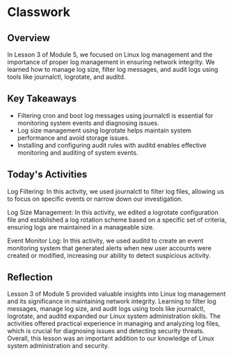 # Classwork
## Overview
In Lesson 3 of Module 5, we focused on Linux log management and the importance of proper log management in ensuring network integrity. We learned how to manage log size, filter log messages, and audit logs using tools like journalctl, logrotate, and auditd.

## Key Takeaways

- Filtering cron and boot log messages using journalctl is essential for monitoring system events and diagnosing issues.
- Log size management using logrotate helps maintain system performance and avoid storage issues.
- Installing and configuring audit rules with auditd enables effective monitoring and auditing of system events.

## Today's Activities
Log Filtering: In this activity, we used journalctl to filter log files, allowing us to focus on specific events or narrow down our investigation.

Log Size Management: In this activity, we edited a logrotate configuration file and established a log rotation scheme based on a specific set of criteria, ensuring logs are maintained in a manageable size.

Event Monitor Log: In this activity, we used auditd to create an event monitoring system that generated alerts when new user accounts were created or modified, increasing our ability to detect suspicious activity.

## Reflection
Lesson 3 of Module 5 provided valuable insights into Linux log management and its significance in maintaining network integrity. Learning to filter log messages, manage log size, and audit logs using tools like journalctl, logrotate, and auditd expanded our Linux system administration skills. The activities offered practical experience in managing and analyzing log files, which is crucial for diagnosing issues and detecting security threats. Overall, this lesson was an important addition to our knowledge of Linux system administration and security.
